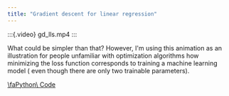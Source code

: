 ```yaml
---
title: "Gradient descent for linear regression"
---
```


:::{.video}
gd_lls.mp4
:::

What could be simpler than that? However, I'm using this animation as an illustration for people unfamiliar with optimization algorithms how minimizing the loss function corresponds to training a machine learning model ( even though there are only two trainable parameters).


[\faPython\ Code](https://colab.research.google.com/github/MerkulovDaniil/optim/blob/master/assets/Notebooks/GD_2d_visualization.ipynb)
